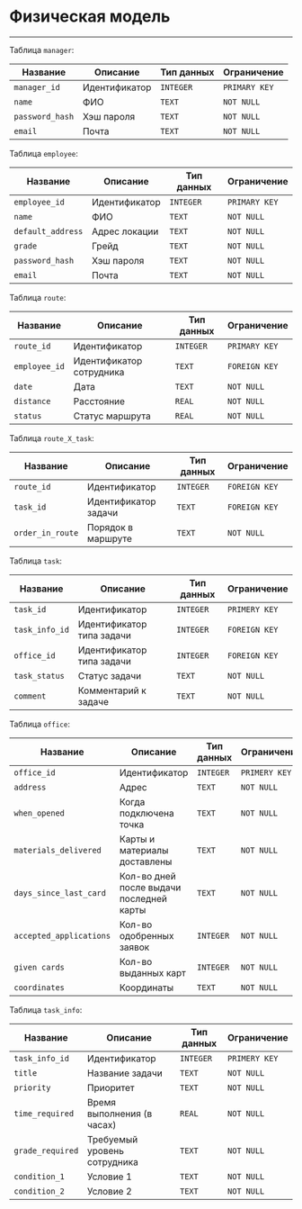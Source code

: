 # Физическая модель

---

Таблица `manager`:

| Название        | Описание      | Тип данных | Ограничение   |
|-----------------|---------------|------------|---------------|
| `manager_id`    | Идентификатор | `INTEGER`  | `PRIMARY KEY` |
| `name`          | ФИО           | `TEXT`     | `NOT NULL`    |
| `password_hash` | Хэш пароля    | `TEXT`     | `NOT NULL`    |
| `email`         | Почта         | `TEXT`     | `NOT NULL`    |

Таблица `employee`:

| Название          | Описание      | Тип данных | Ограничение   |
|-------------------|---------------|------------|---------------|
| `employee_id`     | Идентификатор | `INTEGER`  | `PRIMARY KEY` |
| `name`            | ФИО           | `TEXT`     | `NOT NULL`    |
| `default_address` | Адрес локации | `TEXT`     | `NOT NULL`    |
| `grade`           | Грейд         | `TEXT`     | `NOT NULL`    |
| `password_hash`   | Хэш пароля    | `TEXT`     | `NOT NULL`    |
| `email`           | Почта         | `TEXT`     | `NOT NULL`    |

Таблица `route`:

| Название      | Описание                 | Тип данных | Ограничение    |
|---------------|--------------------------|------------|----------------|
| `route_id`    | Идентификатор            | `INTEGER`  | `PRIMARY KEY`  |
| `employee_id` | Идентификатор сотрудника | `TEXT`     | `FOREIGN KEY`  |
| `date`        | Дата                     | `TEXT`     | `NOT NULL`     |
| `distance`    | Расстояние               | `REAL`     | `NOT NULL`     |
| `status`      | Статус маршрута          | `REAL`     | `NOT NULL`     |

Таблица `route_X_task`:

| Название         | Описание             | Тип данных | Ограничение    |
|------------------|----------------------|------------|----------------|
| `route_id`       | Идентификатор        | `INTEGER`  | `FOREIGN KEY`  |
| `task_id`        | Идентификатор задачи | `TEXT`     | `FOREIGN KEY`  |
| `order_in_route` | Порядок в маршруте   | `TEXT`     | `NOT NULL`     |

Таблица `task`:

| Название       | Описание                  | Тип данных | Ограничение    |
|----------------|---------------------------|------------|----------------|
| `task_id`      | Идентификатор             | `INTEGER`  | `PRIMERY KEY`  |
| `task_info_id` | Идентификатор типа задачи | `INTEGER`  | `FOREIGN KEY`  |
| `office_id`    | Идентификатор типа задачи | `INTEGER`  | `FOREIGN KEY`  |
| `task_status`  | Статус задачи             | `TEXT`     | `NOT NULL`     |
| `comment`      | Комментарий к задаче      | `TEXT`     | `NOT NULL`     |

Таблица `office`:

| Название                | Описание                                 | Тип данных | Ограничение   |
|-------------------------|------------------------------------------|------------|---------------|
| `office_id`             | Идентификатор                            | `INTEGER`  | `PRIMERY KEY` |
| `address`               | Адрес                                    | `TEXT`     | `NOT NULL`    |
| `when_opened`           | Когда подключена точка                   | `TEXT`     | `NOT NULL`    |
| `materials_delivered`   | Карты и материалы доставлены             | `TEXT`     | `NOT NULL`    |
| `days_since_last_card`  | Кол-во дней после выдачи последней карты | `TEXT`     | `NOT NULL`    |
| `accepted_applications` | Кол-во одобренных заявок                 | `INTEGER`  | `NOT NULL`    |
| `given cards`           | Кол-во выданных карт                     | `INTEGER`  | `NOT NULL`    |
| `coordinates`           | Координаты                               | `TEXT`     | `NOT NULL`    |

Таблица `task_info`:

| Название         | Описание                     | Тип данных | Ограничение    |
|------------------|------------------------------|------------|----------------|
| `task_info_id`   | Идентификатор                | `INTEGER`  | `PRIMERY KEY`  |
| `title`          | Название задачи              | `TEXT`     | `NOT NULL`     |
| `priority`       | Приоритет                    | `TEXT`     | `NOT NULL`     |
| `time_required`  | Время выполнения (в часах)   | `REAL`     | `NOT NULL`     |
| `grade_required` | Требуемый уровень сотрудника | `TEXT`     | `NOT NULL`     |
| `condition_1 `   | Условие 1                    | `TEXT`     | `NOT NULL`     |
| `condition_2 `   | Условие 2                    | `TEXT`     | `NOT NULL`     |




